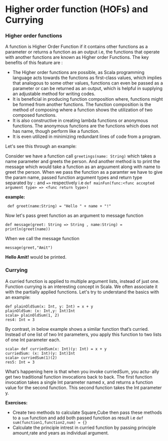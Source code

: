 # Higher order function (HOFs) and Currying

### Higher order functions
A function is Higher Order Function if it contains other functions as a parameter or returns a function as an output i.e, the functions that operate with another functions are known as Higher order Functions.
The key benefits of this feature are : 

- The Higher order functions are possible, as Scala programming language acts towards the functions as first-class values, which implies that analogous to some other values, functions can even be passed as a parameter or can be returned as an output, which is helpful in supplying an adjustable method for writing codes.
- It is beneficial in producing function composition where, functions might be formed from another functions. The function composition is the method of composing where a function shows the utilization of two composed functions.
- It is also constructive in creating lambda functions or anonymous functions. The anonymous functions are the functions which does not has name, though perform like a function.
- It is even utilized in minimizing redundant lines of code from a program.

Let's see this through an example: 

Consider we have a function call `greetings(name: String)` which takes a name parameter and greets the person. 
And another method is to print the message which would take a function as an arguument along with name to greet the person. When we pass the function as a paramter we have to give the param name, passed function argument types and return type separated by `:` and `=>` respectively 
i.e `def mainFun(func:<func accepted argument type> => <func return type>)`

**example:**
```
 def greet(name:String) = "Hello " + name + "!" 
```
Now let's pass greet  function as an argument to message function 
```
def message(greet: String => String , name:String) = println(greet(name))
```
When we call the message function

`message(greet,"Amit")`

**Hello Amit!** would be printed.

### Currying 
A curried function is applied to multiple argument lists, instead of just one. 
Function currying is an interesting concept in Scala. We often associate it with the partially applied functions. Let's try to understand the basics with an example:

```
def plainOldSum(x: Int, y: Int) = x + y
plainOldSum: (x: Int,y: Int)Int
scala> plainOldSum(1, 2)
res4: Int = 3
```

By contrast, in below example shows a similar function that’s curried. Instead of one list of two Int parameters, you apply this function to two lists of one Int parameter each.
```
scala> def curriedSum(x: Int)(y: Int) = x + y
curriedSum: (x: Int)(y: Int)Int
scala> curriedSum(1)(2)
res5: Int = 3
```

What’s happening here is that when you invoke curriedSum, you actu- ally get two traditional function invocations back to back. The first function invocation takes a single Int parameter named x, and returns a function value for the second function. This second function takes the Int parameter y.

**Exercises:**
- Create two methods to calculate Square,Cube then pass these methods to a `sum` function and add both passed function as result 
   i.e `def sum(function1,function2,num) = {}` 
- Calculate the principle intrest in curried function by passing principle amount,rate and years as individual argument. 
  
